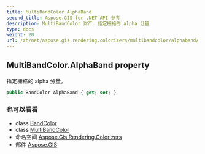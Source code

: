 ```yaml
---
title: MultiBandColor.AlphaBand
second_title: Aspose.GIS for .NET API 参考
description: MultiBandColor 财产. 指定栅格的 alpha 分量
type: docs
weight: 20
url: /zh/net/aspose.gis.rendering.colorizers/multibandcolor/alphaband/
---
```

## MultiBandColor.AlphaBand property

指定栅格的 alpha 分量。

```csharp
public BandColor AlphaBand { get; set; }
```

### 也可以看看

* class [BandColor](../../bandcolor/)
* class [MultiBandColor](../)
* 命名空间 [Aspose.Gis.Rendering.Colorizers](../../multibandcolor/)
* 部件 [Aspose.GIS](../../../)



